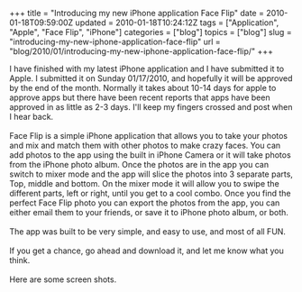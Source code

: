 +++
title = "Introducing my new iPhone application Face Flip"
date = 2010-01-18T09:59:00Z
updated = 2010-01-18T10:24:12Z
tags = ["Application", "Apple", "Face Flip", "iPhone"]
categories = ["blog"]
topics = ["blog"]
slug = "introducing-my-new-iphone-application-face-flip"
url = "blog/2010/01/introducing-my-new-iphone-application-face-flip/"
+++

I have finished with my latest iPhone application and I have submitted it to Apple. I submitted it on Sunday 01/17/2010, and hopefully it will be approved by the end of the month. Normally it takes about 10-14 days for apple to approve apps but there have been recent reports that apps have been approved in as little as 2-3 days. I'll keep my fingers crossed and post when I hear back.<br /><br />Face Flip is a simple iPhone application that allows you to take your photos and mix and match them with other photos to make crazy faces. You can add photos to the app using the built in iPhone Camera or it will take photos from the iPhone photo album. Once the photos are in the app you can switch to mixer mode and the app will slice the photos into 3 separate parts, Top, middle and bottom. On the mixer mode it will allow you to swipe the different parts, left or right, until you get to a cool combo. Once you find the perfect Face Flip photo you can export the photos from the app, you can either email them to your friends, or save it to iPhone photo album, or both.<br /><br />The app was built to be very simple, and easy to use, and most of all FUN.<br /><br />If you get a chance, go ahead and download it, and let me know what you think.<br /><br />Here are some screen shots.<img src="http://3.bp.blogspot.com/_zHa3HAIVnnA/S1R6k-0xzgI/AAAAAAAABdo/T_k5eRpvFJY/s320/screenshot5.png" alt="" id="BLOGGER_PHOTO_ID_5428098226646535682" border="0" /><img src="http://1.bp.blogspot.com/_zHa3HAIVnnA/S1R6eB3yEfI/AAAAAAAABdg/6s7Ixc_SGIc/s320/screenshot4.png" alt="" id="BLOGGER_PHOTO_ID_5428098107205358066" border="0" /><img src="http://3.bp.blogspot.com/_zHa3HAIVnnA/S1R6d-pZQTI/AAAAAAAABdY/znQdQ7gr_YM/s320/screenshot3.png" alt="" id="BLOGGER_PHOTO_ID_5428098106339705138" border="0" /><img src="http://4.bp.blogspot.com/_zHa3HAIVnnA/S1R6dgbftfI/AAAAAAAABdQ/azYJFeuWcvs/s320/screenshot2.png" alt="" id="BLOGGER_PHOTO_ID_5428098098228344306" border="0" /><img src="http://4.bp.blogspot.com/_zHa3HAIVnnA/S1R6dWiEvsI/AAAAAAAABdI/2w0ZUBfkEVw/s320/screenshot1.png" alt="" id="BLOGGER_PHOTO_ID_5428098095571582658" border="0" /><img src="http://4.bp.blogspot.com/_zHa3HAIVnnA/S1R6dNyJ0SI/AAAAAAAABdA/YU3-k88iHvA/s320/faceflipsplash.png" alt="" id="BLOGGER_PHOTO_ID_5428098093223104802" border="0" />
